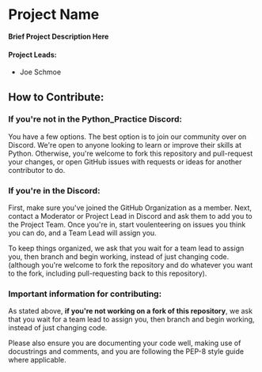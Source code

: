 # Project Name 
**Brief Project Description Here**

#### Project Leads:
- Joe Schmoe

## How to Contribute:
### If you're not in the Python_Practice Discord:
You have a few options. The best option is to join our community over on Discord. We're open to anyone looking to learn or improve their skills at Python. Otherwise, you're welcome to fork this repository and pull-request your changes, or open GitHub issues with requests or ideas for another contributor to do.
### If you're in the Discord:
First, make sure you've joined the GitHub Organization as a member. Next, contact a Moderator or Project Lead in Discord and ask them to add you to the Project Team. Once you're in, start voulenteering on issues you think you can do, and a Team Lead will assign you.

To keep things organized, we ask that you wait for a team lead to assign you, then branch and begin working, instead of just changing code. (although you're welcome to fork the repository and do whatever you want to the fork, including pull-requesting back to this repository).
### Important information for contributing:
As stated above, **if you're not working on a fork of this repository**, we ask that you wait for a team lead to assign you, then branch and begin working, instead of just changing code.  

Please also ensure you are documenting your code well, making use of docustrings and comments, and you are following the PEP-8 style guide where applicable. 
